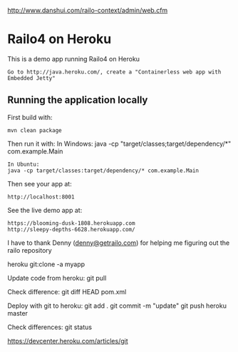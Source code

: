 http://www.danshui.com/railo-context/admin/web.cfm


# Railo4 on Heroku

This is a demo app running Railo4 on Heroku

	Go to http://java.heroku.com/, create a "Containerless web app with Embedded Jetty"

## Running the application locally

First build with:

    mvn clean package

Then run it with:
	In Windows:
    java -cp "target/classes;target/dependency/*" com.example.Main
    
    In Ubuntu:
    java -cp target/classes:target/dependency/* com.example.Main
	
Then see your app at:

    http://localhost:8001
    
See the live demo app at:
	
	https://blooming-dusk-1808.herokuapp.com
	http://sleepy-depths-6628.herokuapp.com/
	
I have to thank Denny (denny@getrailo.com) for helping me figuring out the railo repository	

heroku git:clone -a myapp

Update code from heroku:
git pull

Check difference:
git diff HEAD pom.xml

Deploy with git to heroku:
git add .
git commit -m "update"
git push heroku master

Check differences:
git status

https://devcenter.heroku.com/articles/git